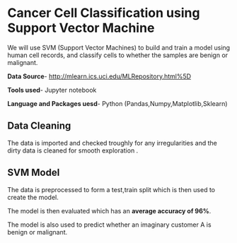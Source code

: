 # Cancer Cell Classification using Support Vector Machine
We will use SVM (Support Vector Machines) to build and train a model using human cell records, and classify cells to whether the samples are benign or malignant.

**Data Source**- http://mlearn.ics.uci.edu/MLRepository.html%5D

**Tools used**- Jupyter notebook 

**Language and Packages uesd**- Python (Pandas,Numpy,Matplotlib,Sklearn)

## Data Cleaning
The data is imported and checked troughly for any irregularities and the dirty data is cleaned for smooth exploration .

## SVM Model
The data is preprocessed to form a test,train split which is then used to create the model.

The model is then evaluated which has an **average accuracy of 96%**.

The model is also used to predict whether an imaginary customer A is benign or malignant.
